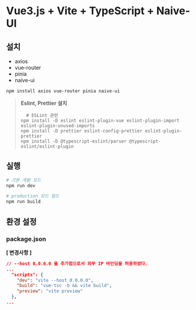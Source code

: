 # Vue3.js + Vite + TypeScript + Naive-UI


## 설치
- axios
- vue-router
- pinia
- naive-ui

```bash
npm install axios vue-router pinia naive-ui
```

> **Eslint, Prettier 설치**
> ```
>   # ESLint 관련
> npm install -D eslint eslint-plugin-vue eslint-plugin-import eslint-plugin-unused-imports
> npm install -D prettier eslint-config-prettier eslint-plugin-prettier
> npm install -D @typescript-eslint/parser @typescript-eslint/eslint-plugin
> ```
> 
>

## 실행
```bash
# 기본 개발 모드
npm run dev

# production 모드 빌드
npm run build
```

## 환경 설정
### package.json

**[ 변경사항 ]**  
```json
// --host 0.0.0.0 을 추가함으로서 외부 IP 바인딩을 허용하였다.
...
  "scripts": {
    "dev": "vite --host 0.0.0.0",
    "build": "vue-tsc -b && vite build",
    "preview": "vite preview"
  },
...
```
